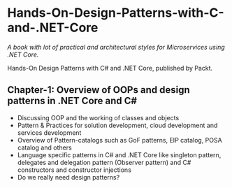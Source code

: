 # Hands-On-Design-Patterns-with-C-and-.NET-Core #
_A book with lot of practical and architectural styles for Microservices using .NET Core._

Hands-On Design Patterns with C# and .NET Core, published by Packt. 

##	Chapter-1: Overview of OOPs and design patterns in .NET Core and C# ##
*	Discussing OOP and the working of classes and objects
*	Pattern & Practices for solution development, cloud development and services development
*	Overview of Pattern-catalogs such as GoF patterns, EIP catalog, POSA catalog and others
*	Language specific patterns in C# and .NET Core like singleton pattern, delegates and delegation pattern (Observer pattern) and C# constructors and constructor injections
*	Do we really need design patterns?
